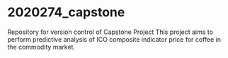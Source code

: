 # 2020274_capstone

Repository for version control of Capstone Project
This project aims to perform predictive analysis of ICO composite indicator price for coffee in the commodity market. 
